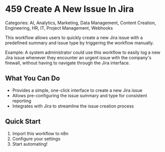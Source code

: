 # 459 Create A New Issue In Jira

Categories: AI, Analytics, Marketing, Data Management, Content Creation, Engineering, HR, IT, Project Management, Webhooks

This workflow allows users to quickly create a new Jira issue with a predefined summary and issue type by triggering the workflow manually.

Example: A system administrator could use this workflow to easily log a new Jira issue whenever they encounter an urgent issue with the company's firewall, without having to navigate through the Jira interface.

## What You Can Do
- Provides a simple, one-click interface to create a new Jira issue
- Allows pre-configuring the issue summary and type for consistent reporting
- Integrates with Jira to streamline the issue creation process

## Quick Start
1. Import this workflow to n8n
2. Configure your settings
3. Start automating!


